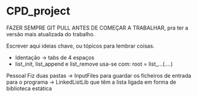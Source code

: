 # CPD_project
FAZER SEMPRE GIT PULL ANTES DE COMEÇAR A TRABALHAR, pra ter a versão mais atualizada do trabalho.

Escrever aqui ideias chave, ou tópicos para lembrar coisas.
- Identação -> tabs de 4 espaços
- list_init, list_append e list_remove usa-se com: root = list_...(....)


Pessoal Fiz duas pastas 
	-> InputFiles para guardar os ficheiros de entrada para o programa
	-> LinkedListLib que têm a lista ligada em forma de biblioteca estática
